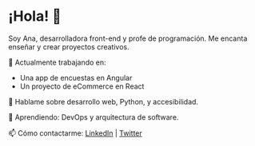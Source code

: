 # ¡Hola! 👋

Soy Ana, desarrolladora front-end y profe de programación. Me encanta enseñar y crear proyectos creativos.

🚀 Actualmente trabajando en:
- Una app de encuestas en Angular
- Un proyecto de eCommerce en React

💬 Hablame sobre desarrollo web, Python, y accesibilidad.

🌱 Aprendiendo: DevOps y arquitectura de software.

📫 Cómo contactarme: [LinkedIn](https://www.linkedin.com/in/ana-romero/) | [Twitter](https://twitter.com/anaromero)

